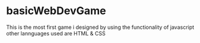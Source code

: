 # basicWebDevGame
This is the most first game i designed by using the functionality of javascript 
other lannguages used are HTML & CSS
